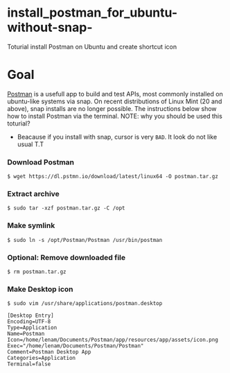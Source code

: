 # install_postman_for_ubuntu-without-snap-
Toturial install Postman on Ubuntu and create shortcut icon

# Goal
[Postman](https://www.postman.com/) is a usefull app to build and test APIs, most commonly installed on ubuntu-like systems via snap. On recent distributions of Linux Mint (20 and above), snap installs are no longer possible. 
The instructions below show how to install Postman via the terminal.
NOTE: why you should be used this toturial? 
- Beacause if you install with snap, cursor is very ```BAD```. It look do not like usual T.T 

### Download Postman
`$ wget https://dl.pstmn.io/download/latest/linux64 -O postman.tar.gz`

### Extract archive
`$ sudo tar -xzf postman.tar.gz -C /opt`

### Make symlink
`$ sudo ln -s /opt/Postman/Postman /usr/bin/postman`

### Optional: Remove downloaded file
`$ rm postman.tar.gz`

### Make Desktop icon
`$ sudo vim /usr/share/applications/postman.desktop`

```
[Desktop Entry]
Encoding=UTF-8
Type=Application
Name=Postman
Icon=/home/lenam/Documents/Postman/app/resources/app/assets/icon.png
Exec="/home/lenam/Documents/Postman/Postman"
Comment=Postman Desktop App
Categories=Application
Terminal=false
```
